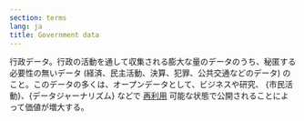 ```yaml
---
section: terms
lang: ja
title: Government data
---
```


行政データ。行政の活動を通して収集される膨大な量のデータのうち、秘匿する必要性の無いデータ (経済、民主活動、決算、犯罪、公共交通などのデータ) のこと。このデータの多くは、オープンデータとして、ビジネスや研究、 {市民活動}、{データジャーナリズム} などで [再利用](/glossary/ja/terms/re-use/) 可能な状態で公開されることによって価値が増大する。
